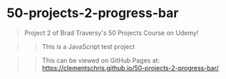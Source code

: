 # 50-projects-2-progress-bar

> Project 2 of Brad Traversy's 50 Projects Course on Udemy!

>> This is a JavaScript test project 

>> This can be viewed on GitHub Pages at: https://clementschris.github.io/50-projects-2-progress-bar/